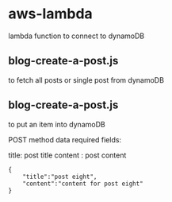 # aws-lambda
lambda function to connect to dynamoDB


## blog-create-a-post.js
to fetch all posts or single post from dynamoDB


## blog-create-a-post.js
to put an item into dynamoDB

POST method data required fields: 

title: post title 
content : post content
```
{
	"title":"post eight",
	"content":"content for post eight"
}
```
